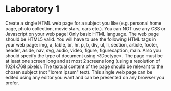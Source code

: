 # Laboratory 1
Create a single HTML web page for a subject you like (e.g. personal home page, photo collection, movie stars, cars etc.). You can NOT use any CSS or Javascript on your web page! Only basic HTML language. The web page should be HTML5 valid. You will have to use the following HTML tags in your web page: img, a, table, br, hr, p, b, div, ul, li, section, article, footer, header, aside, nav, svg, audio, video, figure, figurecaption, main. Also you should specify the type of document using <!Doctype>. The page must be at least one screen long and at most 2 screens long (using a resolution of 1024x768 pixels). The textual content of the page should be relevant to the chosen subject (not "lorem ipsum" text). This single web page can be edited using any editor you want and can be presented on any browser you prefer.
